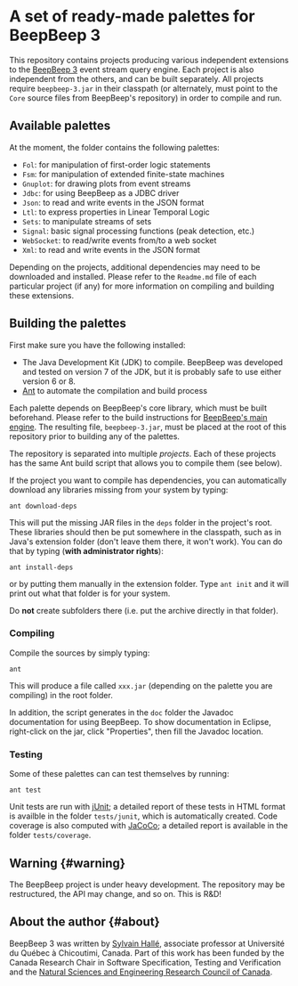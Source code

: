 A set of ready-made palettes for BeepBeep 3
===========================================

This repository contains projects producing various independent
extensions to the [BeepBeep 3](https://liflab.github.io/beepbeep-3)
event stream query engine. Each project is also independent from the others, and
can be built separately. All projects require `beepbeep-3.jar` in their
classpath (or alternately, must point to the `Core` source files from
BeepBeep's repository) in order to compile and run.

Available palettes
------------------

At the moment, the folder contains the following palettes:

- `Fol`: for manipulation of first-order logic statements
- `Fsm`: for manipulation of extended finite-state machines
- `Gnuplot`: for drawing plots from event streams
- `Jdbc`: for using BeepBeep as a JDBC driver
- `Json`: to read and write events in the JSON format
- `Ltl`: to express properties in Linear Temporal Logic
- `Sets`: to manipulate streams of sets
- `Signal`: basic signal processing functions (peak detection, etc.)
- `WebSocket`: to read/write events from/to a web socket
- `Xml`: to read and write events in the JSON format

Depending on the projects, additional dependencies may need to be
downloaded and installed. Please refer to the `Readme.md` file of each
particular project (if any) for more information on compiling and
building these extensions.

Building the palettes
---------------------

First make sure you have the following installed:

- The Java Development Kit (JDK) to compile. BeepBeep was developed and
  tested on version 7 of the JDK, but it is probably safe to use either
  version 6 or 8.
- [Ant](http://ant.apache.org) to automate the compilation and build process

Each palette depends on BeepBeep's core library, which must be built
beforehand. Please refer to the build instructions for [BeepBeep's main
engine](https://github.com/liflab/beepbeep-3).
The resulting file, `beepbeep-3.jar`, must be placed at the root of this
repository prior to building any of the palettes.

The repository is separated into multiple *projects*. Each of these
projects has the same Ant build script that allows you to compile them
(see below).

If the project you want to compile has dependencies,
 you can automatically download any libraries missing from your
system by typing:

    ant download-deps

This will put the missing JAR files in the `deps` folder in the project's
root. These libraries should then be put somewhere in the classpath, such as
in Java's extension folder (don't leave them there, it won't work). You can
do that by typing (**with administrator rights**):

    ant install-deps

or by putting them manually in the extension folder. Type `ant init` and it
will print out what that folder is for your system.

Do **not** create subfolders there (i.e. put the archive directly in that
folder).

### Compiling

Compile the sources by simply typing:

    ant

This will produce a file called `xxx.jar` (depending on the palette you
are compiling) in the root folder.

In addition, the script generates in the `doc` folder the Javadoc
documentation for using BeepBeep. To show documentation in Eclipse,
right-click on the jar, click "Properties", then fill the Javadoc location.

### Testing

Some of these palettes can can test themselves by running:

    ant test

Unit tests are run with [jUnit](http://junit.org); a detailed report of
these tests in HTML format is availble in the folder `tests/junit`, which
is automatically created. Code coverage is also computed with
[JaCoCo](http://www.eclemma.org/jacoco/); a detailed report is available
in the folder `tests/coverage`.

Warning                                                          {#warning}
-------

The BeepBeep project is under heavy development. The repository may be
restructured, the API may change, and so on. This is R&D!

About the author                                                   {#about}
----------------

BeepBeep 3 was written by [Sylvain Hallé](http://leduotang.ca/sylvain),
associate professor at Université du Québec à Chicoutimi, Canada. Part of
this work has been funded by the Canada Research Chair in Software
Specification, Testing and Verification and the
[Natural Sciences and Engineering Research Council
of Canada](http://nserc-crsng.gc.ca).

